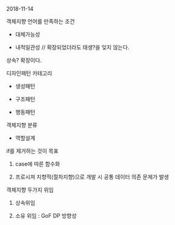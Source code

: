 2018-11-14

객체지향 언어를 만족하는 조건

- 대체가능성

- 내적일관성 // 확장되었더라도 태생?을 잊지 않는다.

상속? 확장이다.



디자인패턴 카테고리

- 생성패턴

- 구조패턴

- 행동패턴

객체지향 분류

- 역할설계



if를 제거하는 것이 목표

1. case에 따른 함수화

2. 프로시져 지향적(절차지향)으로 개발 시 공통 데이터 의존 문제가 발생

객체지향 두가지 위임

1. 상속위임

2. 소유 위임 : GoF DP 방향성
